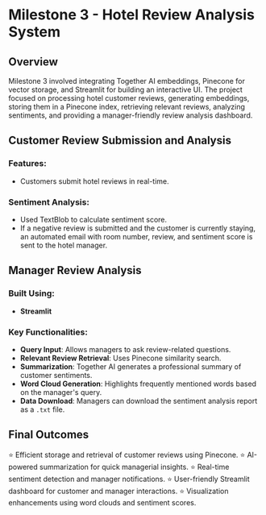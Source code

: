 # Milestone 3 - Hotel Review Analysis System

## Overview
Milestone 3 involved integrating Together AI embeddings, Pinecone for vector storage, and Streamlit for building an interactive UI. The project focused on processing hotel customer reviews, generating embeddings, storing them in a Pinecone index, retrieving relevant reviews, analyzing sentiments, and providing a manager-friendly review analysis dashboard.

## Customer Review Submission and Analysis
### Features:
- Customers submit hotel reviews in real-time.

### Sentiment Analysis:
- Used TextBlob to calculate sentiment score.
- If a negative review is submitted and the customer is currently staying, an automated email with room number, review, and sentiment score is sent to the hotel manager.

## Manager Review Analysis
### Built Using: 
- **Streamlit**

### Key Functionalities:
- **Query Input**: Allows managers to ask review-related questions.
- **Relevant Review Retrieval**: Uses Pinecone similarity search.
- **Summarization**: Together AI generates a professional summary of customer sentiments.
- **Word Cloud Generation**: Highlights frequently mentioned words based on the manager's query.
- **Data Download**: Managers can download the sentiment analysis report as a `.txt` file.

## Final Outcomes
⭐ Efficient storage and retrieval of customer reviews using Pinecone.
⭐ AI-powered summarization for quick managerial insights.
⭐ Real-time sentiment detection and manager notifications.
⭐ User-friendly Streamlit dashboard for customer and manager interactions.
⭐ Visualization enhancements using word clouds and sentiment scores.

